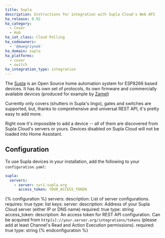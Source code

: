 ```yaml
---
title: Supla
description: Instructions for integration with Supla Cloud's Web API
ha_release: 0.92
ha_category:
  - Cover
  - Hub
ha_iot_class: Cloud Polling
ha_codeowners:
  - '@mwegrzynek'
ha_domain: supla
ha_platforms:
  - cover
  - switch
ha_integration_type: integration
---
```


The [Supla](https://supla.org/) is an Open Source home automation system for ESP8266 based devices. It has its own set of protocols, its own firmware and commercially available devices (produced for example by [Zamel](https://zamel.pl/pl-PL/produkty/supla-sterowanie-wi-fi))

Currently only covers (shutters in Supla's lingo), gates and switches are supported, but, thanks to comprehensive and universal REST API, it's pretty easy to add more.

Right now it's impossible to add a device -- all of them are discovered from Supla Cloud's servers or yours.
Devices disabled on Supla Cloud will not be loaded into Home Assistant.

## Configuration

To use Supla devices in your installation, add the following to your `configuration.yaml`:

```yaml
supla:
  servers:
    - server: svr1.supla.org
      access_token: YOUR_ACCESS_TOKEN
```

{% configuration %}
servers:
  description: List of server configurations.
  requires: true
  type: list
  keys:
    server:
      description: Address of your Supla Cloud server (either IP or DNS name)
      required: true
      type: string
    access_token:
      description: An access token for REST API configuration. Can be acquired from `http[s]://your.server.org/integrations/tokens` (please add at least Channel's Read and Action Execution permissions).
      required: true
      type: string
{% endconfiguration %}
